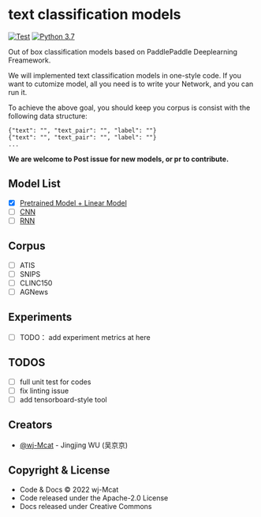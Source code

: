 # text classification models

[![Test](https://github.com/bupt-nlp/classification-models/actions/workflows/makefile.yml/badge.svg)](https://github.com/bupt-nlp/classification-models/actions/workflows/makefile.yml) [![Python 3.7](https://img.shields.io/badge/python-3.7+-blue.svg)](https://www.python.org/downloads/release/python-370/) 

Out of box classification models based on PaddlePaddle Deeplearning Freamework.

We will implemented text classification models in one-style code. If you want to cutomize model, all you need is to write your Network, and you can run it.  

To achieve the above goal, you should keep you corpus is consist with the following data structure:

```text
{"text": "", "text_pair": "", "label": ""}
{"text": "", "text_pair": "", "label": ""}
...
```

**We are welcome to Post issue for new models, or pr to contribute.**

## Model List

- [x] [Pretrained Model + Linear Model](./src/models/pretrained.py)
- [ ] [CNN](./src/models/cnn.py)
- [ ] [RNN](./src/models/rnn.py)

## Corpus

- [ ] ATIS
- [ ] SNIPS
- [ ] CLINC150
- [ ] AGNews 

## Experiments

- [ ] TODO： add experiment metrics at here


## TODOS

- [ ] full unit test for codes
- [ ] fix linting issue
- [ ] add tensorboard-style tool

## Creators

- [@wj-Mcat](https://github.com/wj-Mcat) - Jingjing WU (吴京京)

## Copyright & License

- Code & Docs © 2022 wj-Mcat
- Code released under the Apache-2.0 License
- Docs released under Creative Commons
